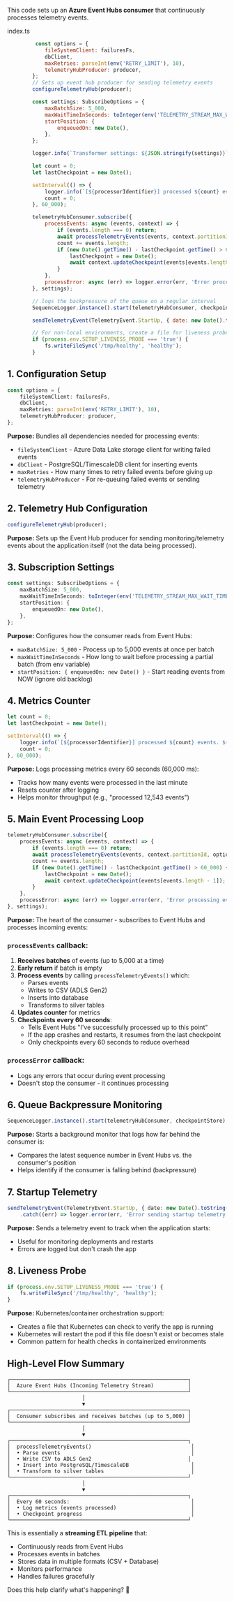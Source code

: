  This code sets up an **Azure Event Hubs consumer** that continuously processes telemetry events.  

index.ts
```js
         const options = {
            fileSystemClient: failuresFs,
            dbClient,
            maxRetries: parseInt(env('RETRY_LIMIT'), 10),
            telemetryHubProducer: producer,
        };
        // Sets up event hub producer for sending telemetry events
        configureTelemetryHub(producer);

        const settings: SubscribeOptions = {
            maxBatchSize: 5_000,
            maxWaitTimeInSeconds: toInteger(env('TELEMETRY_STREAM_MAX_WAIT_TIME')),
            startPosition: {
                enqueuedOn: new Date(),
            },
        };

        logger.info(`Transformer settings: ${JSON.stringify(settings)}`);

        let count = 0;
        let lastCheckpoint = new Date();

        setInterval(() => {
            logger.info(`[${processorIdentifier}] processed ${count} events. ${new Date().toString()}`);
            count = 0;
        }, 60_000);

        telemetryHubConsumer.subscribe({
            processEvents: async (events, context) => {
                if (events.length === 0) return;
                await processTelemetryEvents(events, context.partitionId, options);
                count += events.length;
                if (new Date().getTime() - lastCheckpoint.getTime() > 60_000) {
                    lastCheckpoint = new Date();
                    await context.updateCheckpoint(events[events.length - 1]);
                }
            },
            processError: async (err) => logger.error(err, 'Error processing events'),
        }, settings);

        // logs the backpressure of the queue on a regular interval
        SequenceLogger.instance().start(telemetryHubConsumer, checkpointStore);

        sendTelemetryEvent(TelemetryEvent.StartUp, { date: new Date().toString() }).catch((err) => logger.error(err, 'Error sending startup telemetry event'));

        // For non-local environments, create a file for liveness probe
        if (process.env.SETUP_LIVENESS_PROBE === 'true') {
            fs.writeFileSync('/tmp/healthy', 'healthy');
        }
```
## 1. Configuration Setup

```typescript
const options = {
    fileSystemClient: failuresFs,
    dbClient,
    maxRetries: parseInt(env('RETRY_LIMIT'), 10),
    telemetryHubProducer: producer,
};
```

**Purpose:** Bundles all dependencies needed for processing events:
- `fileSystemClient` - Azure Data Lake storage client for writing failed events
- `dbClient` - PostgreSQL/TimescaleDB client for inserting events
- `maxRetries` - How many times to retry failed events before giving up
- `telemetryHubProducer` - For re-queuing failed events or sending telemetry

## 2. Telemetry Hub Configuration

```typescript
configureTelemetryHub(producer);
```

**Purpose:** Sets up the Event Hub producer for sending monitoring/telemetry events about the application itself (not the data being processed).

## 3. Subscription Settings

```typescript
const settings: SubscribeOptions = {
    maxBatchSize: 5_000,
    maxWaitTimeInSeconds: toInteger(env('TELEMETRY_STREAM_MAX_WAIT_TIME')),
    startPosition: {
        enqueuedOn: new Date(),
    },
};
```

**Purpose:** Configures how the consumer reads from Event Hubs:
- `maxBatchSize: 5_000` - Process up to 5,000 events at once per batch
- `maxWaitTimeInSeconds` - How long to wait before processing a partial batch (from env variable)
- `startPosition: { enqueuedOn: new Date() }` - Start reading events from NOW (ignore old backlog)

## 4. Metrics Counter

```typescript
let count = 0;
let lastCheckpoint = new Date();

setInterval(() => {
    logger.info(`[${processorIdentifier}] processed ${count} events. ${new Date().toString()}`);
    count = 0;
}, 60_000);
```

**Purpose:** Logs processing metrics every 60 seconds (60,000 ms):
- Tracks how many events were processed in the last minute
- Resets counter after logging
- Helps monitor throughput (e.g., "processed 12,543 events")

## 5. Main Event Processing Loop

```typescript
telemetryHubConsumer.subscribe({
    processEvents: async (events, context) => {
        if (events.length === 0) return;
        await processTelemetryEvents(events, context.partitionId, options);
        count += events.length;
        if (new Date().getTime() - lastCheckpoint.getTime() > 60_000) {
            lastCheckpoint = new Date();
            await context.updateCheckpoint(events[events.length - 1]);
        }
    },
    processError: async (err) => logger.error(err, 'Error processing events'),
}, settings);
```

**Purpose:** The heart of the consumer - subscribes to Event Hubs and processes incoming events:

### `processEvents` callback:
1. **Receives batches** of events (up to 5,000 at a time)
2. **Early return** if batch is empty
3. **Process events** by calling `processTelemetryEvents()` which:
   - Parses events
   - Writes to CSV (ADLS Gen2)
   - Inserts into database
   - Transforms to silver tables
4. **Updates counter** for metrics
5. **Checkpoints every 60 seconds**:
   - Tells Event Hubs "I've successfully processed up to this point"
   - If the app crashes and restarts, it resumes from the last checkpoint
   - Only checkpoints every 60 seconds to reduce overhead

### `processError` callback:
- Logs any errors that occur during event processing
- Doesn't stop the consumer - it continues processing

## 6. Queue Backpressure Monitoring

```typescript
SequenceLogger.instance().start(telemetryHubConsumer, checkpointStore);
```

**Purpose:** Starts a background monitor that logs how far behind the consumer is:
- Compares the latest sequence number in Event Hubs vs. the consumer's position
- Helps identify if the consumer is falling behind (backpressure)

## 7. Startup Telemetry

```typescript
sendTelemetryEvent(TelemetryEvent.StartUp, { date: new Date().toString() })
    .catch((err) => logger.error(err, 'Error sending startup telemetry event'));
```

**Purpose:** Sends a telemetry event to track when the application starts:
- Useful for monitoring deployments and restarts
- Errors are logged but don't crash the app

## 8. Liveness Probe

```typescript
if (process.env.SETUP_LIVENESS_PROBE === 'true') {
    fs.writeFileSync('/tmp/healthy', 'healthy');
}
```

**Purpose:** Kubernetes/container orchestration support:
- Creates a file that Kubernetes can check to verify the app is running
- Kubernetes will restart the pod if this file doesn't exist or becomes stale
- Common pattern for health checks in containerized environments

## High-Level Flow Summary

```
┌─────────────────────────────────────────────────────────┐
│  Azure Event Hubs (Incoming Telemetry Stream)           │
└─────────────────────────────────────────────────────────┘
                        │
                        ▼
┌─────────────────────────────────────────────────────────┐
│  Consumer subscribes and receives batches (up to 5,000) │
└─────────────────────────────────────────────────────────┘
                        │
                        ▼
┌─────────────────────────────────────────────────────────┐
│  processTelemetryEvents()                                │
│  • Parse events                                          │
│  • Write CSV to ADLS Gen2                               │
│  • Insert into PostgreSQL/TimescaleDB                    │
│  • Transform to silver tables                            │
└─────────────────────────────────────────────────────────┘
                        │
                        ▼
┌─────────────────────────────────────────────────────────┐
│  Every 60 seconds:                                       │
│  • Log metrics (events processed)                        │
│  • Checkpoint progress                                   │
└─────────────────────────────────────────────────────────┘
```

This is essentially a **streaming ETL pipeline** that:
- Continuously reads from Event Hubs
- Processes events in batches
- Stores data in multiple formats (CSV + Database)
- Monitors performance
- Handles failures gracefully

Does this help clarify what's happening? 🎯
